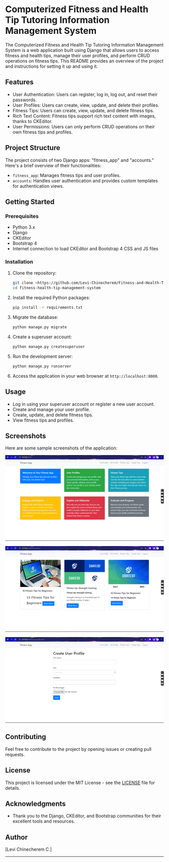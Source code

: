 
# Computerized Fitness and Health Tip Tutoring Information Management System

The Computerized Fitness and Health Tip Tutoring Information Management System is a web application built using Django that allows users to access fitness and health tips, manage their user profiles, and perform CRUD operations on fitness tips. This README provides an overview of the project and instructions for setting it up and using it.

## Features

- User Authentication: Users can register, log in, log out, and reset their passwords.
- User Profiles: Users can create, view, update, and delete their profiles.
- Fitness Tips: Users can create, view, update, and delete fitness tips.
- Rich Text Content: Fitness tips support rich text content with images, thanks to CKEditor.
- User Permissions: Users can only perform CRUD operations on their own fitness tips and profiles.

## Project Structure

The project consists of two Django apps: "fitness_app" and "accounts." Here's a brief overview of their functionalities:

- `fitness_app`: Manages fitness tips and user profiles.
- `accounts`: Handles user authentication and provides custom templates for authentication views.

## Getting Started

### Prerequisites

- Python 3.x
- Django
- CKEditor
- Bootstrap 4
- Internet connection to load CKEditor and Bootstrap 4 CSS and JS files

### Installation

1. Clone the repository:

   ```bash
   git clone <https://github.com/Levi-Chinecherem/Fitness-and-Health-Tip-Tutoring>
   cd fitness-health-tip-management-system
   ```
2. Install the required Python packages:

   ```bash
   pip install -r requirements.txt
   ```
3. Migrate the database:

   ```bash
   python manage.py migrate
   ```
4. Create a superuser account:

   ```bash
   python manage.py createsuperuser
   ```
5. Run the development server:

   ```bash
   python manage.py runserver
   ```
6. Access the application in your web browser at `http://localhost:8000`.

## Usage

- Log in using your superuser account or register a new user account.
- Create and manage your user profile.
- Create, update, and delete fitness tips.
- View fitness tips and profiles.

## Screenshots

Here are some sample screenshots of the application:

![Screenshot 1](https://github.com/Levi-Chinecherem/Fitness-and-Health-Tip-Tutoring/blob/main/sample%20outputs/p1.png)

![Screenshot 2](https://github.com/Levi-Chinecherem/Fitness-and-Health-Tip-Tutoring/blob/main/sample%20outputs/p4.png)

![Screenshot 3](https://github.com/Levi-Chinecherem/Fitness-and-Health-Tip-Tutoring/blob/main/sample%20outputs/p3.png)

## Contributing

Feel free to contribute to the project by opening issues or creating pull requests.

## License

This project is licensed under the MIT License - see the [LICENSE](LICENSE) file for details.

## Acknowledgments

- Thank you to the Django, CKEditor, and Bootstrap communities for their excellent tools and resources.

## Author

[Levi Chinecherem C.]

---
